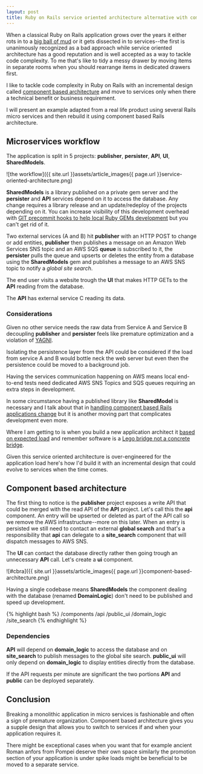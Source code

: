 ```yaml
---
layout: post
title: Ruby on Rails service oriented architecture alternative with components
---
```


When a classical Ruby on Rails application grows over the years it either rots in to a [big ball of mud](http://en.wikipedia.org/wiki/Big_ball_of_mud) or it gets dissected in to services--the first is unanimously recognized as a bad approach while service oriented architecture has a good reputation and is well accepted as a way to tackle code complexity. To me that's like to tidy a messy drawer by moving items in separate rooms when you should rearrange items in dedicated drawers first.

I like to tackle code complexity in Ruby on Rails with an incremental design called [component based architecture](http://teotti.com/component-based-rails-architecture-primer/) and move to services only when there a technical benefit or business requirement.

I will present an example adapted from a real life product using several Rails micro services and then rebuild it using component based Rails architecture.

## Microservices workflow

The application is split in 5 projects: **publisher**, **persister**, **API**, **UI**, **SharedModels**.

![the workflow]({{ site.url }}assets/article_images{{ page.url }}service-oriented-architecture.png)

**SharedModels** is a library published on a private gem server and the **persister** and **API** services depend on it to access the database. Any change requires a library release and an update/redeploy of the projects depending on it. You can increase visibility of this development overhead with [GIT precommit hooks to help local Ruby GEMs development](http://teotti.com/git-precommit-hooks-helping-local-ruby-gems-development/) but you can't get rid of it.

Two external services (A and B) hit **publisher** with an HTTP POST to change or add entities, **publisher** then publishes a message on an Amazon Web Services SNS topic and an AWS SQS **queue** is subscribed to it, the **persister** pulls the queue and upserts or deletes the entity from a database using the **SharedModels** gem and publishes a message to an AWS SNS topic to notify a *global site search*.

The end user visits a website trough the **UI** that makes HTTP GETs to the **API** reading from the database.

The **API** has external service C reading its data.

### Considerations

Given no other service needs the raw data from Service A and Service B decoupling **publisher** and **persister** feels like premature optimization and a violation of [YAGNI](http://en.wikipedia.org/wiki/You_aren%27t_gonna_need_it).

Isolating the persistence layer from the API could be considered if the load from service A and B would bottle neck the web server but even then the persistence could be moved to a background job.

Having the services communication happening on AWS means local end-to-end tests need dedicated AWS SNS Topics and SQS queues requiring an extra steps in development.

In some circumstance having a published library like **SharedModel** is necessary and I talk about that in [handling component based Rails applications change](http://teotti.com/component-based-rails-architecture-primer/#handling-application-change) but it is another moving part that complicates development even more.

Where I am getting to is when you build a new application architect it [based on expected load](http://teotti.com/a-successful-ruby-on-rails-performance-analysis-guideline/) and remember software is a [Lego bridge not a concrete bridge](http://teotti.com/ignorance-driven-development/).

Given this service oriented architecture is over-engineered for the application load here's how I'd build it with an incremental design that could evolve to services when the time comes.

## Component based architecture

The first thing to notice is the **publisher** project exposes a write API that could be merged with the read API of the **API** project. Let's call this the **api** component. An entry will be upserted or deleted as part of the API call so we remove the AWS infrastructure--more on this later. When an entry is persisted we still need to contact an external **global search** and that's a responsibility that **api** can delegate to a **site_search** component that will dispatch messages to AWS SNS.

The **UI** can contact the database directly rather then going trough an unnecessary **API** call. Let's create a **ui** component.


![#cbra]({{ site.url }}assets/article_images{{ page.url }}component-based-architecture.png)

Having a single codebase means **SharedModels** the component dealing with the database (renamed **DomainLogic**) don't need to be published and speed up development.

{% highlight bash %}
/components
  /api
  /public_ui
  /domain_logic
  /site_search
{% endhighlight %}

### Dependencies

**API** will depend on **domain_logic** to access the database and on **site_search** to publish messages to the global site search. **public_ui** will only depend on **domain_logic** to display entities directly from the database.

If the API requests per minute are significant the two portions **API** and **public** can be deployed separately.

## Conclusion

Breaking a monolithic application in micro services is fashionable and often a sign of premature organization. Component based architecture gives you a supple design that allows you to switch to services if and when your application requires it.

 There might be exceptional cases when you want that for example ancient Roman anfors from Pompei deserve their own space similarly the promotion section of your application is under spike loads might be beneficial to be moved to a separate service.
